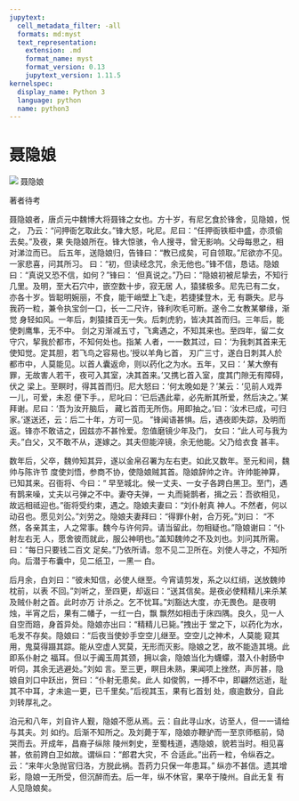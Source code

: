 ```yaml
---
jupytext:
  cell_metadata_filter: -all
  formats: md:myst
  text_representation:
    extension: .md
    format_name: myst
    format_version: 0.13
    jupytext_version: 1.11.5
kernelspec:
  display_name: Python 3
  language: python
  name: python3
---
```

# 聂隐娘
![](image/cover.jpg)
聂隐娘

著者待考

聂隐娘者，唐贞元中魏博大将聂锋之女也。方十岁，有尼乞食於锋舍，见隐娘，悦之，
乃云：“问押衙乞取此女。”锋大怒，叱尼。尼曰：“任押衙铁柜中盛，亦须偷去矣。”及夜，果
失隐娘所在。锋大惊骇，令人搜寻，曾无影响。父母每思之，相对涕泣而已。
后五年，送隐娘归，告锋曰：“教已成矣，可自领取。”尼欲亦不见。一家悲喜，问其所习。
曰：“初，但读经念咒，余无他也。”锋不信，恳诘。隐娘曰：“真说又恐不信，如何？”锋曰：
‘但真说之。”乃曰：“隐娘初被尼挚去，不知行几里。及明，至大石穴中，嵌空数十步，寂无居
人，猿猱极多。尼先已有二女，亦各十岁。皆聪明婉丽，不食，能干峭壁上飞走，若捷猱登木，无
有蹶失。尼与我药一粒，兼令执宝剑一口，长一二尺许，锋利吹毛可断。遂令二女教某攀缘，渐觉
身轻如风。一年后，刺猿揉百无一失。后刺虎豹，皆决其首而归。三年后，能使刺鹰隼，无不中。
剑之刃渐减五寸，飞禽遇之，不知其来也。至四年，留二女守穴，挈我於都市，不知何处也。指某
人者，一一数其过，曰：‘为我刺其首来无使知觉。定其胆，若飞鸟之容易也。’授以羊角匕首，
刃广三寸，遂白日刺其人於都市中，人莫能见。以首人囊返命，则以药化之为水。五年，又曰：‘
某大僚有罪，无故害人若干，夜可入其室，决其首来。’又携匕首入室，度其门隙无有障碍，伏之
梁上。至瞑时，得其首而归。尼大怒曰：‘何太晚如是？’某云：‘见前人戏弄一儿，可爱，未忍
便下手。，尼叱曰：‘已后遇此辈，必先断其所爱，然后决之。’某拜谢。尼曰：‘吾为汝开脑后，
藏匕首而无所伤。用即抽之。’曰：‘汝术已成，可归家。’遂送还，云：后二十年，方可一见。
”锋闻语甚惧。后，遇夜即失踪，及明而返。锋亦不敢诘之，因兹亦不甚怜爱。忽值磨镜少年及门，
女曰：“此人可与我为夫。”白父，又不敢不从，遂嫁之。其夫但能淬镜，余无他能。父乃给衣食
甚丰。

数年后，父卒，魏帅知其异，遂以金帛召署为左右吏。如此又数年。至元和间，魏帅与陈许节
度使刘悟，参商不协，使隐娘贼其首。隐娘辞帅之许。许帅能神算，已知其来。召衙将、今曰：“
早至城北。候一丈夫、一女子各跨白黑卫。至门，遇有鹊来噪，丈夫以弓弹之不中。妻夺夫弹，一
丸而毙鹊者，揖之云：吾欲相见，故远相祗迎也。”衙将受约束，遇之。隐娘夫妻曰：“刘仆射真
神人。不然者，何以动召也。愿见刘公。”刘劳之。隐娘夫妻拜曰：“得罪仆射，合万死。”刘曰：
“不然，各亲其主，人之常事。魏今与许何异。请当留此，勿相疑也。”隐娘谢曰：“仆射左右无
人，愿舍彼而就此，服公神明也。”盖知魏帅之不及刘也。刘问其所需。曰：“每日只要钱二百文
足矣。”乃依所请。忽不见二卫所在。刘使人寻之，不知所向。后潜于布囊中，见二纸卫，一黑一
白。

后月余，白刘曰：“彼未知信，必使人继至。今宵请剪发，系之以红绡，送放魏帅枕前，以表
不回。”刘听之，至四更，却返曰：“送其信矣。是夜必使精精儿来杀某及贼仆射之首。此时亦万
计杀之。乞不忧耳。”刘豁达大度，亦无畏色。是夜明烛，半宵之后，果有二幡子，一红一白，飘
飘然如相击于床四隅。良久，见一人自空而踣，身首异处。隐娘亦出曰：“精精儿已毙。”拽出于
堂之下，以药化为水，毛发不存矣。隐娘曰：“后夜当使妙手空空儿继至。空空儿之神术，人莫能
窥其用，鬼莫得蹑其踪。能从空虚人冥莫，无形而灭影。隐娘之艺，故不能造其境。此即系仆射之
福耳。但以于阗玉周其颈，拥以衾，隐娘当化为蠛蠓，潜入仆射肠中听伺，其余无逃避处。”刘如
言。至三更，瞑目未熟，果闻项上挫然，声厉甚，隐娘自刘口中跃出，贺曰：“仆射无患矣。此人
如俊鹘，一搏不中，即翩然远逝，耻其不中耳，才未逾一更，已千里矣。”后视其玉，果有匕首划
处，痕逾数分，自此刘转厚礼之。

泊元和八年，刘自许人觐，隐娘不愿从焉。云：自此寻山水，访至人，但一一请给与其夫。刘
如约。后渐不知所之。及刘薨于军，隐娘亦鞭驴而一至京师柩前，恸哭而去。开成年，昌裔子纵除
陵州刺史，至蜀栈道，遇隐娘，貌若当时。相见喜甚，依前跨白卫如故。谓纵曰：“郎君大灾，不
合适此。”出药一粒，令纵吞之。云：“来年火急抛官归洛，方脱此祸。吾药力只保一年患耳。”
纵亦不甚信。遗其增彩，隐娘一无所受，但沉醉而去。后一年，纵不休官，果卒于陵州。自此无复
有人见隐娘矣。

